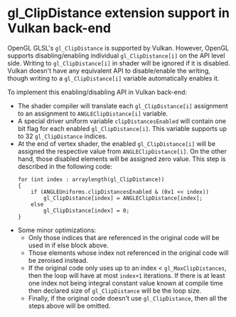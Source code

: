 # gl_ClipDistance extension support in Vulkan back-end

OpenGL GLSL's `gl_ClipDistance` is supported by Vulkan. However, OpenGL supports disabling/enabling
individual `gl_ClipDistance[i]` on the API level side. Writing to `gl_ClipDistance[i]` in shader
will be ignored if it is disabled. Vulkan doesn't have any equivalent API to disable/enable the
writing, though writing to a `gl_ClipDistance[i]` variable automatically enables it.

To implement this enabling/disabling API in Vulkan back-end:

- The shader compiler will translate each `gl_ClipDistance[i]` assignment to an assignment to
  `ANGLEClipDistance[i]` variable.
- A special driver uniform variable `clipDistancesEnabled` will contain one bit flag for each
  enabled `gl_ClipDistance[i]`. This variable supports up to 32 `gl_ClipDistance` indices.
- At the end of vertex shader, the enabled `gl_ClipDistance[i]` will be assigned the respective
  value from `ANGLEClipDistance[i]`. On the other hand, those disabled elements will be assigned
  zero value. This step is described in the following code:
    ```
    for (int index : arraylength(gl_ClipDistance))
    {
        if (ANGLEUniforms.clipDistancesEnabled & (0x1 << index))
            gl_ClipDistance[index] = ANGLEClipDistance[index];
        else
            gl_ClipDistance[index] = 0;
    }
    ```
- Some minor optimizations:
    - Only those indices that are referenced in the original code will be used in if else block
      above.
    - Those elements whose index not referenced in the original code will be zeroised instead.
    - If the original code only uses up to an index < `gl_MaxClipDistances`, then
      the loop will have at most `index+1` iterations. If there is at least one index not being
      integral constant value known at compile time then declared size of `gl_ClipDistance`
      will be the loop size.
    - Finally, if the original code doesn't use `gl_ClipDistance`, then all the steps above will be
      omitted.